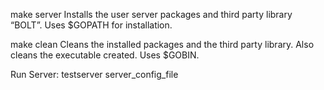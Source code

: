 
make server
Installs the user server packages and third party library “BOLT”. Uses $GOPATH for
installation.

make clean
Cleans the installed packages and the third party library. Also cleans the executable created. Uses
$GOBIN.

Run Server:
testserver server_config_file
